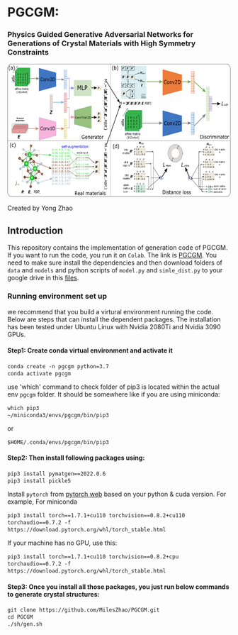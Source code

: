 # PGCGM:
### Physics Guided Generative Adversarial Networks for Generations of Crystal Materials with High Symmetry Constraints

<img src="mainframe.png" height="300px">

Created by Yong Zhao

## Introduction

This repository contains the implementation of generation code of PGCGM. If you want to run the code, you run it on `Colab`. The link is [PGCGM](https://colab.research.google.com/drive/1m9RZIRoHaAQLNKxyiowHA8YMXgR86p5P#scrollTo=s50VQhHyUKkB). You need to make sure install the dependencies and then download folders of `data` and `models` and python scripts of `model.py` and `simle_dist.py` to your google drive in this [files](https://drive.google.com/drive/folders/1LmQZ3HJXLXyhLiuFB4hFgylp_cSRGVwv).

### Running environment set up

we recommend that you build a virtural environment running the code. Below are steps that can install the dependent packages.
The installation has been tested under Ubuntu Linux with Nvidia 2080Ti and Nvidia 3090 GPUs.

#### Step1: Create conda virtual environment and activate it
```
conda create -n pgcgm python=3.7
conda activate pgcgm
```

use 'which' command to check folder of pip3 is located within the actual env ```pgcgm``` folder. It should be somewhere like if you are using miniconda: 
```
which pip3
~/miniconda3/envs/pgcgm/bin/pip3
```
or
```
$HOME/.conda/envs/pgcgm/bin/pip3
```


#### Step2: Then install following packages using:
```
pip3 install pymatgen==2022.0.6
pip3 install pickle5
```
Install `pytorch` from [pytorch web](https://pytorch.org/get-started/previous-versions/) based on your python & cuda version. For example,
For miniconda
```
pip3 install torch==1.7.1+cu110 torchvision==0.8.2+cu110 torchaudio==0.7.2 -f https://download.pytorch.org/whl/torch_stable.html
```
If your machine has no GPU, use this:
```
pip3 install torch==1.7.1+cu110 torchvision==0.8.2+cpu torchaudio==0.7.2 -f https://download.pytorch.org/whl/torch_stable.html
```


#### Step3: Once you install all those packages, you just run below commands to generate crystal structures:
```
git clone https://github.com/MilesZhao/PGCGM.git
cd PGCGM
./sh/gen.sh
```

